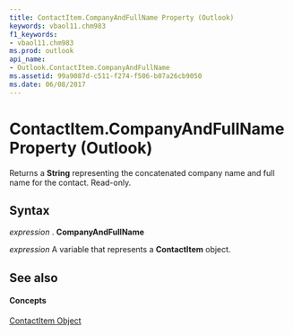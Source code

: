 ```yaml
---
title: ContactItem.CompanyAndFullName Property (Outlook)
keywords: vbaol11.chm983
f1_keywords:
- vbaol11.chm983
ms.prod: outlook
api_name:
- Outlook.ContactItem.CompanyAndFullName
ms.assetid: 99a9087d-c511-f274-f506-b07a26cb9050
ms.date: 06/08/2017
---
```



# ContactItem.CompanyAndFullName Property (Outlook)

Returns a  **String** representing the concatenated company name and full name for the contact. Read-only.


## Syntax

 _expression_ . **CompanyAndFullName**

 _expression_ A variable that represents a **ContactItem** object.


## See also


#### Concepts


[ContactItem Object](Outlook.ContactItem.md)

